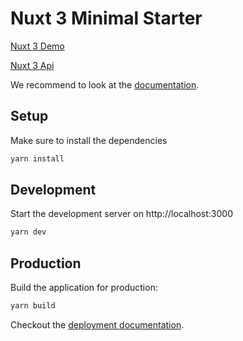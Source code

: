 # Nuxt 3 Minimal Starter

[Nuxt 3 Demo](https://nuxt3-demo.thefubon.com)

[Nuxt 3 Api](https://nuxt3-demo.thefubon.com/api/hello)

We recommend to look at the [documentation](http://v3.nuxtjs.org).

## Setup

Make sure to install the dependencies

```bash
yarn install
```

## Development

Start the development server on http://localhost:3000

```bash
yarn dev
```

## Production

Build the application for production:

```bash
yarn build
```

Checkout the [deployment documentation](https://v3.nuxtjs.org/docs/deployment).
